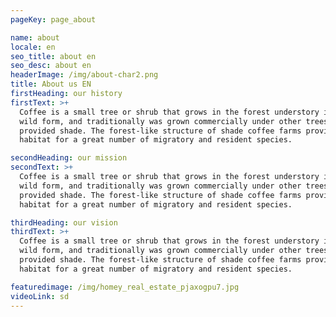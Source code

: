 ```yaml
---
pageKey: page_about

name: about
locale: en
seo_title: about en
seo_desc: about en
headerImage: /img/about-char2.png
title: About us EN
firstHeading: our history
firstText: >+
  Coffee is a small tree or shrub that grows in the forest understory in its
  wild form, and traditionally was grown commercially under other trees that
  provided shade. The forest-like structure of shade coffee farms provides
  habitat for a great number of migratory and resident species.

secondHeading: our mission
secondText: >+
  Coffee is a small tree or shrub that grows in the forest understory in its
  wild form, and traditionally was grown commercially under other trees that
  provided shade. The forest-like structure of shade coffee farms provides
  habitat for a great number of migratory and resident species.

thirdHeading: our vision
thirdText: >+
  Coffee is a small tree or shrub that grows in the forest understory in its
  wild form, and traditionally was grown commercially under other trees that
  provided shade. The forest-like structure of shade coffee farms provides
  habitat for a great number of migratory and resident species.

featuredimage: /img/homey_real_estate_pjaxogpu7.jpg
videoLink: sd
---
```

